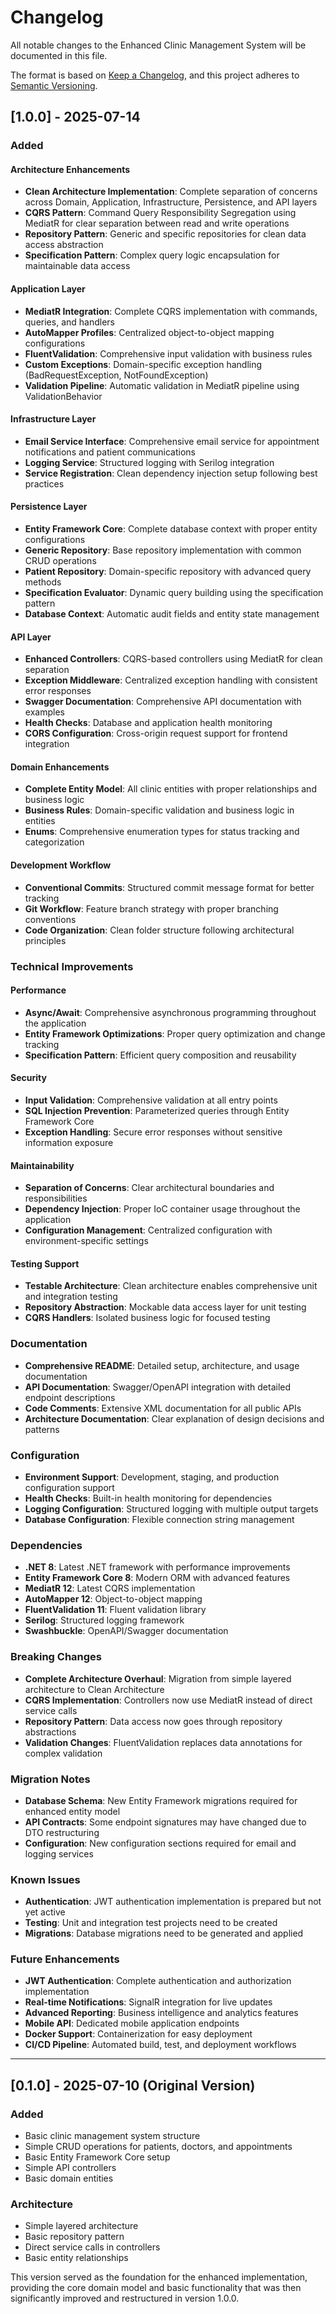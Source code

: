 # Changelog

All notable changes to the Enhanced Clinic Management System will be documented in this file.

The format is based on [Keep a Changelog](https://keepachangelog.com/en/1.0.0/),
and this project adheres to [Semantic Versioning](https://semver.org/spec/v2.0.0.html).

## [1.0.0] - 2025-07-14

### Added

#### Architecture Enhancements
- **Clean Architecture Implementation**: Complete separation of concerns across Domain, Application, Infrastructure, Persistence, and API layers
- **CQRS Pattern**: Command Query Responsibility Segregation using MediatR for clear separation between read and write operations
- **Repository Pattern**: Generic and specific repositories for clean data access abstraction
- **Specification Pattern**: Complex query logic encapsulation for maintainable data access

#### Application Layer
- **MediatR Integration**: Complete CQRS implementation with commands, queries, and handlers
- **AutoMapper Profiles**: Centralized object-to-object mapping configurations
- **FluentValidation**: Comprehensive input validation with business rules
- **Custom Exceptions**: Domain-specific exception handling (BadRequestException, NotFoundException)
- **Validation Pipeline**: Automatic validation in MediatR pipeline using ValidationBehavior

#### Infrastructure Layer
- **Email Service Interface**: Comprehensive email service for appointment notifications and patient communications
- **Logging Service**: Structured logging with Serilog integration
- **Service Registration**: Clean dependency injection setup following best practices

#### Persistence Layer
- **Entity Framework Core**: Complete database context with proper entity configurations
- **Generic Repository**: Base repository implementation with common CRUD operations
- **Patient Repository**: Domain-specific repository with advanced query methods
- **Specification Evaluator**: Dynamic query building using the specification pattern
- **Database Context**: Automatic audit fields and entity state management

#### API Layer
- **Enhanced Controllers**: CQRS-based controllers using MediatR for clean separation
- **Exception Middleware**: Centralized exception handling with consistent error responses
- **Swagger Documentation**: Comprehensive API documentation with examples
- **Health Checks**: Database and application health monitoring
- **CORS Configuration**: Cross-origin request support for frontend integration

#### Domain Enhancements
- **Complete Entity Model**: All clinic entities with proper relationships and business logic
- **Business Rules**: Domain-specific validation and business logic in entities
- **Enums**: Comprehensive enumeration types for status tracking and categorization

#### Development Workflow
- **Conventional Commits**: Structured commit message format for better tracking
- **Git Workflow**: Feature branch strategy with proper branching conventions
- **Code Organization**: Clean folder structure following architectural principles

### Technical Improvements

#### Performance
- **Async/Await**: Comprehensive asynchronous programming throughout the application
- **Entity Framework Optimizations**: Proper query optimization and change tracking
- **Specification Pattern**: Efficient query composition and reusability

#### Security
- **Input Validation**: Comprehensive validation at all entry points
- **SQL Injection Prevention**: Parameterized queries through Entity Framework Core
- **Exception Handling**: Secure error responses without sensitive information exposure

#### Maintainability
- **Separation of Concerns**: Clear architectural boundaries and responsibilities
- **Dependency Injection**: Proper IoC container usage throughout the application
- **Configuration Management**: Centralized configuration with environment-specific settings

#### Testing Support
- **Testable Architecture**: Clean architecture enables comprehensive unit and integration testing
- **Repository Abstraction**: Mockable data access layer for unit testing
- **CQRS Handlers**: Isolated business logic for focused testing

### Documentation
- **Comprehensive README**: Detailed setup, architecture, and usage documentation
- **API Documentation**: Swagger/OpenAPI integration with detailed endpoint descriptions
- **Code Comments**: Extensive XML documentation for all public APIs
- **Architecture Documentation**: Clear explanation of design decisions and patterns

### Configuration
- **Environment Support**: Development, staging, and production configuration support
- **Health Checks**: Built-in health monitoring for dependencies
- **Logging Configuration**: Structured logging with multiple output targets
- **Database Configuration**: Flexible connection string management

### Dependencies
- **.NET 8**: Latest .NET framework with performance improvements
- **Entity Framework Core 8**: Modern ORM with advanced features
- **MediatR 12**: Latest CQRS implementation
- **AutoMapper 12**: Object-to-object mapping
- **FluentValidation 11**: Fluent validation library
- **Serilog**: Structured logging framework
- **Swashbuckle**: OpenAPI/Swagger documentation

### Breaking Changes
- **Complete Architecture Overhaul**: Migration from simple layered architecture to Clean Architecture
- **CQRS Implementation**: Controllers now use MediatR instead of direct service calls
- **Repository Pattern**: Data access now goes through repository abstractions
- **Validation Changes**: FluentValidation replaces data annotations for complex validation

### Migration Notes
- **Database Schema**: New Entity Framework migrations required for enhanced entity model
- **API Contracts**: Some endpoint signatures may have changed due to DTO restructuring
- **Configuration**: New configuration sections required for email and logging services

### Known Issues
- **Authentication**: JWT authentication implementation is prepared but not yet active
- **Testing**: Unit and integration test projects need to be created
- **Migrations**: Database migrations need to be generated and applied

### Future Enhancements
- **JWT Authentication**: Complete authentication and authorization implementation
- **Real-time Notifications**: SignalR integration for live updates
- **Advanced Reporting**: Business intelligence and analytics features
- **Mobile API**: Dedicated mobile application endpoints
- **Docker Support**: Containerization for easy deployment
- **CI/CD Pipeline**: Automated build, test, and deployment workflows

---

## [0.1.0] - 2025-07-10 (Original Version)

### Added
- Basic clinic management system structure
- Simple CRUD operations for patients, doctors, and appointments
- Basic Entity Framework Core setup
- Simple API controllers
- Basic domain entities

### Architecture
- Simple layered architecture
- Basic repository pattern
- Direct service calls in controllers
- Basic entity relationships

This version served as the foundation for the enhanced implementation, providing the core domain model and basic functionality that was then significantly improved and restructured in version 1.0.0.

